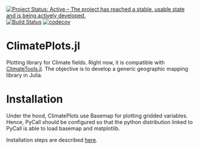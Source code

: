 [![Project Status: Active – The project has reached a stable, usable state and is being actively developed.](http://www.repostatus.org/badges/latest/active.svg)](http://www.repostatus.org/#active) [![Build Status](https://travis-ci.org/JuliaClimate/ClimatePlots.jl.svg?branch=master)](https://travis-ci.org/JuliaClimate/ClimatePlots.jl) [![codecov](https://codecov.io/gh/JuliaClimate/ClimatePlots.jl/branch/master/graph/badge.svg)](https://codecov.io/gh/JuliaClimate/ClimatePlots.jl)


# ClimatePlots.jl
Plotting library for Climate fields. Right now, it is compatible with [ClimateTools.jl](https://github.com/JuliaClimate/ClimateTools.jl). The objective is to develop a generic geographic mapping library in Julia.

# Installation
Under the hood, ClimatePlots use Basemap for plotting gridded variables. Hence, PyCall should be configured so that the python distribution linked to PyCall is able to load basemap and matplotlib.

Installation steps are described [here](https://juliaclimate.github.io/ClimateTools.jl/dev/installation/).

